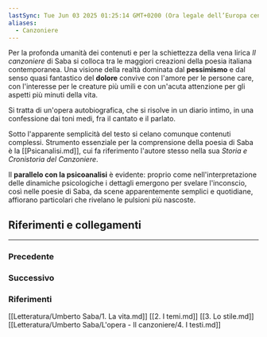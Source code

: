 ```yaml
---
lastSync: Tue Jun 03 2025 01:25:14 GMT+0200 (Ora legale dell’Europa centrale)
aliases:
  - Canzoniere
---
```

Per la profonda umanità dei contenuti e per la schiettezza della vena lirica *Il canzoniere* di Saba si colloca tra le maggiori creazioni della poesia italiana contemporanea. Una visione della realtà dominata dal **pessimismo** e dal senso quasi fantastico del **dolore** convive con l'amore per le persone care, con l'interesse per le creature più umili e con un'acuta attenzione per gli aspetti più minuti della vita.

Si tratta di un'opera autobiografica, che si risolve in un diario intimo, in una confessione dai toni medi, fra il cantato e il parlato.

Sotto l'apparente semplicità del testo si celano comunque contenuti complessi. Strumento essenziale per la comprensione della poesia di Saba è la [[Psicanalisi.md]], cui fa riferimento l'autore stesso nella sua *Storia e Cronistoria del Canzoniere*.

Il **parallelo con la psicoanalisi** è evidente: proprio come nell'interpretazione delle dinamiche psicologiche i dettagli emergono per svelare l'inconscio, così nelle poesie di Saba, da scene apparentemente semplici e quotidiane, affiorano particolari che rivelano le pulsioni più nascoste.


## Riferimenti e collegamenti
---
### Precedente


### Successivo


### Riferimenti
[[Letteratura/Umberto Saba/1. La vita.md]]
[[2. I temi.md]]
[[3. Lo stile.md]]
[[Letteratura/Umberto Saba/L'opera - Il canzoniere/4. I testi.md]]